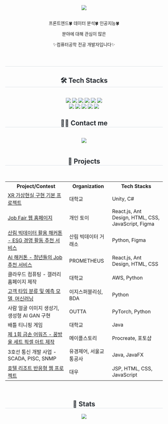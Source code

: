 <div align= "center">
    <div align= "center">
        <img src="https://capsule-render.vercel.app/api?type=waving&color=116adf&height=180&text=Hello!%20I'm%20inaemon.&animation=&fontColor=000000&fontSize=60" />
    </div>  <br>
    <div align= "center">
        <p>프론트엔드🍀 데이터 분석🍀 인공지능🍀</p>
        <p>분야에 대해 관심이 많은</p>
        <p>✨컴퓨터공학 전공 개발자입니다✨</p>
    </div>  <br>
</div>

<div align= "center"> 
    <h2 style="border-bottom: 1px solid #d8dee4; color: #282d33;">  </h2>  
    <div style="font-weight: 700; font-size: 15px; text-align: center; color: #282d33;">  </div> 
</div>

<div align= "center">
    <h2 style="border-bottom: 1px solid #d8dee4; color: #282d33;"> 🛠️ Tech Stacks </h2> <br> 
    <div style="margin: 0 auto; text-align: center;" align= "center">
          <img src="https://img.shields.io/badge/C-726DD6?style=for-the-badge&logo=C&logoColor=white">
          <img src="https://img.shields.io/badge/C++-956DD6?style=for-the-badge&logo=C++&logoColor=white">
          <img src="https://img.shields.io/badge/Java-007396?style=for-the-badge&logo=Java&logoColor=white">
          <img src="https://img.shields.io/badge/Python-5381ED?style=for-the-badge&logo=Python&logoColor=white">
          <img src="https://img.shields.io/badge/PyTorch-FC493D?style=for-the-badge&logo=PyTorch&logoColor=white">
          <img src="https://img.shields.io/badge/TensorFlow-FCC33D?style=for-the-badge&logo=TensorFlow&logoColor=white">
          <br>
          <img src="https://img.shields.io/badge/React-63D8EB?style=for-the-badge&logo=React&logoColor=white">
          <img src="https://img.shields.io/badge/JavaScript-E6D347?style=for-the-badge&logo=JavaScript&logoColor=white">
          <img src="https://img.shields.io/badge/HTML-F57425?style=for-the-badge&logo=HTML&logoColor=white">
          <img src="https://img.shields.io/badge/CSS-1B89F7?style=for-the-badge&logo=CSS&logoColor=white">
          <img src="https://img.shields.io/badge/Figma-ED79DE?style=for-the-badge&logo=Figma&logoColor=white">
    </div>
</div>

<div align= "center">
    <h2 style="border-bottom: 1px solid #d8dee4; color: #282d33;"> 🧑‍💻 Contact me </h2> <br>
    <div align= "center">
      <a href=https://engineer-inaemon.tistory.com/>
        <img src="https://img.shields.io/badge/Blog-FC6B03?style=for-the-badge&logo=Blog&logoColor=white&link=https://engineer-inaemon.tistory.com/">
      </a>
      <!--
      <a href=https://engineer-inaemon.tistory.com/>
        <img src="https://img.shields.io/badge/Blog-E4405F?style=for-the-badge&logo=Blog&logoColor=white&link=https://engineer-inaemon.tistory.com/">
      </a>
      -->
    </div>  <br>
    <div align= "center">  </div> 
</div>

<div align= "center">
    <h2 style="border-bottom: 1px solid #d8dee4; color: #282d33;"> 🌱 Projects </h2> <br> 
    <div align= "center">
        <table>
            <tr>
                <th scope="column">Project/Contest</th>
                <th scope="column">Organization</th>
                <th scope="column">Tech Stacks</th>
            </tr>
            <tr>
                <td><a href="https://github.com/inaemon/XR_Basic_Scene_Project">XR 가상현실 구현 기본 프로젝트</a></td>
                <td>대학교</td>
                <td>Unity, C#</td>
            </tr>
            <tr>
                <td><a href="https://github.com/inaemon/Job-Fair-frontend">Job Fair 웹 홈페이지</a></td>
                <td>개인 토이</td>
                <td>React.js, Ant Design, HTML, CSS, JavaScript, Figma</td>
            </tr>
            <tr>
                <td><a href="">산림 빅데이터 활용 해커톤 - ESG 경영 활동 추천 서비스</a></td>
                <td>산림 빅데이터 거래소</td>
                <td>Python, Figma</td>
            </tr>
            <tr>
                <td><a href="https://github.com/inaemon/Illy-Frontend">AI 해커톤 - 청년들의 Job 추천 서비스</a></td>
                <td>PROMETHEUS</td>
                <td>React.js, Ant Design, HTML, CSS</td>
            </tr>
            <tr>
                <td><a href=""></a>클라우드 컴퓨팅 - 갤러리 홈페이지 제작</td>
                <td>대학교</td>
                <td>AWS, Python</td>
            </tr>
            <tr>
                <td><a href="https://github.com/inaemon/client-segmentation">고객 타입 분류 및 예측 모델, 머신러닝</a></td>
                <td>이지스퍼블리싱, BDA</td>
                <td>Python</td>
            </tr>
            <tr>
                <td><a href=""></a>사람 얼굴 이미지 생성기, 생성형 AI GAN 구현</td>
                <td>OUTTA</td>
                <td>PyTorch, Python</td>
            </tr>
            <tr>
                <td><a href=""></a>배틀 티니핑 게임</td>
                <td>대학교</td>
                <td>Java</td>
            </tr>
            <tr>
                <td><a href="https://engineer-inaemon.tistory.com/106">제 1회 금손 어워즈 - 꿈방울 세트 픽셀 아트 제작</a></td>
                <td>메이플스토리</td>
                <td>Procreate, 포토샵</td>
            </tr>
            <tr>
                <td><a href=""></a>3호선 통신 개발 사업 - SCADA, PISC, SNMP</td>
                <td>유경제어, 서울교통공사</td>
                <td>Java, JavaFX</td>
            </tr>
            <tr>
                <td><a href="https://github.com/inaemon/hotel-resort">호텔 리조트 반응형 웹 프로젝트</a></td>
                <td>대우</td>
                <td>JSP, HTML, CSS, JavaScript</td>
            </tr>
        </table>
    </div>  <br>
    <div align= "center">  </div> 
</div>


<div align= "center"> 
    <h2 style="border-bottom: 1px solid #d8dee4; color: #282d33;"> 🏅 Stats </h2>
    <div align= "center">
        <img src="https://github-readme-stats.vercel.app/api/top-langs/?username=inaemon&layout=compact&bg_color=180,000000,&title_color=000000&text_color=000000"
          />
    </div> 
</div>
